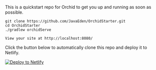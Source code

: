 
This is a quickstart repo for Orchid to get you up and running as soon as possible. 

```
git clone https://github.com/JavaEden/OrchidStarter.git
cd OrchidStarter
./gradlew orchidServe

View your site at http://localhost:8080/
```

Click the button below to automatically clone this repo and deploy it to Netlify.

[![Deploy to Netlify](https://www.netlify.com/img/deploy/button.svg)](https://app.netlify.com/start/deploy?repository=https://github.com/JavaEden/OrchidStarter)
